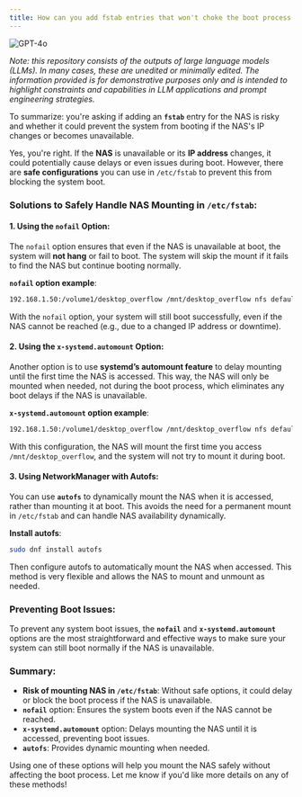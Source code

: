 ```yaml
---
title: How can you add fstab entries that won't choke the boot process if the drive is missing
---
```

![GPT-4o](https://img.shields.io/badge/GPT--4o-3333FF?style=for-the-badge&logo=openai&logoColor=white)



*Note: this repository consists of the outputs of large language models (LLMs). In many cases, these are unedited or minimally edited. The information provided is for demonstrative purposes only and is intended to highlight constraints and capabilities in LLM applications and prompt engineering strategies.*


To summarize: you're asking if adding an **`fstab`** entry for the NAS is risky and whether it could prevent the system from booting if the NAS's IP changes or becomes unavailable.

Yes, you're right. If the **NAS** is unavailable or its **IP address** changes, it could potentially cause delays or even issues during boot. However, there are **safe configurations** you can use in `/etc/fstab` to prevent this from blocking the system boot.

### Solutions to Safely Handle NAS Mounting in `/etc/fstab`:

#### 1. **Using the `nofail` Option**:
   The `nofail` option ensures that even if the NAS is unavailable at boot, the system will **not hang** or fail to boot. The system will skip the mount if it fails to find the NAS but continue booting normally.

   **`nofail` option example**:
   ```bash
   192.168.1.50:/volume1/desktop_overflow /mnt/desktop_overflow nfs defaults,nofail 0 0
   ```

   With the `nofail` option, your system will still boot successfully, even if the NAS cannot be reached (e.g., due to a changed IP address or downtime).

#### 2. **Using the `x-systemd.automount` Option**:
   Another option is to use **systemd’s automount feature** to delay mounting until the first time the NAS is accessed. This way, the NAS will only be mounted when needed, not during the boot process, which eliminates any boot delays if the NAS is unavailable.

   **`x-systemd.automount` option example**:
   ```bash
   192.168.1.50:/volume1/desktop_overflow /mnt/desktop_overflow nfs defaults,x-systemd.automount 0 0
   ```

   With this configuration, the NAS will mount the first time you access `/mnt/desktop_overflow`, and the system will not try to mount it during boot.

#### 3. **Using NetworkManager with Autofs**:
   You can use **`autofs`** to dynamically mount the NAS when it is accessed, rather than mounting it at boot. This avoids the need for a permanent mount in `/etc/fstab` and can handle NAS availability dynamically.

   **Install autofs**:
   ```bash
   sudo dnf install autofs
   ```

   Then configure autofs to automatically mount the NAS when accessed. This method is very flexible and allows the NAS to mount and unmount as needed.

### Preventing Boot Issues:
To prevent any system boot issues, the **`nofail`** and **`x-systemd.automount`** options are the most straightforward and effective ways to make sure your system can still boot normally if the NAS is unavailable.

### Summary:
- **Risk of mounting NAS in `/etc/fstab`**: Without safe options, it could delay or block the boot process if the NAS is unavailable.
- **`nofail`** option: Ensures the system boots even if the NAS cannot be reached.
- **`x-systemd.automount`** option: Delays mounting the NAS until it is accessed, preventing boot issues.
- **`autofs`**: Provides dynamic mounting when needed.

Using one of these options will help you mount the NAS safely without affecting the boot process. Let me know if you'd like more details on any of these methods!